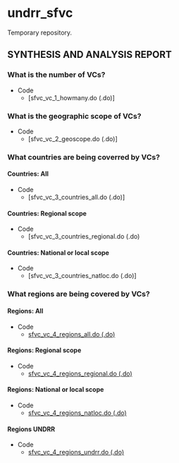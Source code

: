 # undrr_sfvc
Temporary repository.

## SYNTHESIS AND ANALYSIS REPORT

### What is the number of VCs?
- Code
  - [sfvc_vc_1_howmany.do (.do)]

### What is the geographic scope of VCs?
- Code
  - [sfvc_vc_2_geoscope.do (.do)]

### What countries are being coverred by VCs?
#### Countries: All
- Code
  - [sfvc_vc_3_countries_all.do (.do)]
#### Countries: Regional scope
- Code
  - [sfvc_vc_3_countries_regional.do (.do)
#### Countries: National or local scope
- Code
  - [sfvc_vc_3_countries_natloc.do (.do)]

### What regions are being covered by VCs?
#### Regions: All
- Code
  - [sfvc_vc_4_regions_all.do (.do)](https://github.com/ergoro/undrr_sfvc/blob/master/sfvc_vc_4_regions_all.do)
#### Regions: Regional scope
- Code
  - [sfvc_vc_4_regions_regional.do (.do)](https://github.com/ergoro/undrr_sfvc/blob/master/sfvc_vc_4_regions_regional.do)
#### Regions: National or local scope
- Code
  - [sfvc_vc_4_regions_natloc.do (.do)](https://github.com/ergoro/undrr_sfvc/blob/master/sfvc_vc_4_regions_natloc.do)
#### Regions UNDRR
- Code
  - [sfvc_vc_4_regions_undrr.do (.do)](https://github.com/ergoro/undrr_sfvc/blob/master/sfvc_vc_4_regions_undrr.do)
